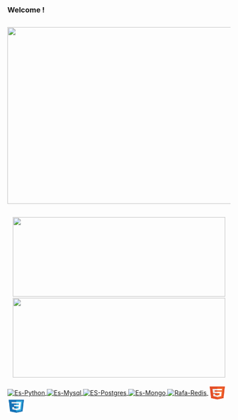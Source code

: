 ### Welcome !

##

<img align="center" height="400" width="800" img src="https://i.imgur.com/16ARtWb.jpeg"/>

##

<div align="center">
  <a href="https://github.com/es-codes">
  <img height="180em" width="480" src="https://github-readme-stats.vercel.app/api?username=es-codes&show_icons=true&theme=dracula&include_all_commits=false&count_private=false"/>
  <img height="180em" width="480" src="https://github-readme-stats.vercel.app/api/top-langs/?username=es-codes&layout=compact&langs_count=7&theme=dracula"/>
</div>
<div style="display: inline_block"><br>
  <img align="center" alt="Es-Python" height="30" width="40" src="https://cdn.jsdelivr.net/gh/devicons/devicon/icons/python/python-original.svg">
  <img align="center" alt="Es-Mysql" height="30" width="40" src="https://cdn.jsdelivr.net/gh/devicons/devicon/icons/mysql/mysql-original.svg" >
  <img align="center" alt="ES-Postgres" height="30" width="40" src="https://cdn.jsdelivr.net/gh/devicons/devicon/icons/postgresql/postgresql-original.svg">
  <img align="center" alt="Es-Mongo" height="30" width="40" src="https://cdn.jsdelivr.net/gh/devicons/devicon/icons/mongodb/mongodb-original.svg">
  <img align="center" alt="Rafa-Redis" height="30" width="40" src="https://cdn.jsdelivr.net/gh/devicons/devicon/icons/redis/redis-original.svg">
  <img align="center" alt="Es-HTML" height="30" width="40" src="https://raw.githubusercontent.com/devicons/devicon/master/icons/html5/html5-original.svg">
  <img align="center" alt="Es-Css" height="30" width="40" src="https://raw.githubusercontent.com/devicons/devicon/master/icons/css3/css3-original.svg">
</div>

##
